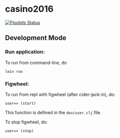 # casino2016

[![Floobits Status](https://floobits.com/gariepyalex/casino2016.svg)](https://floobits.com/gariepyalex/casino2016/redirect)

## Development Mode

### Run application:

To run from command-line, do
```
lein run
```

### Figwheel:

To run from repl with figwheel (after cider-jack-in), do:
```
user=> (start)
```
This function is defined in the ```dev/user.clj``` file.

To stop figwheel, do:
```
user=> (stop)
```
